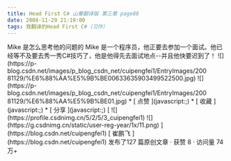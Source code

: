 ```yaml
---
title: Head First C# 山寨翻译版 第三章 page86
date: 2008-11-29 21:19:00
tags: 我翻译的Head First C#（习作）
---
```

<?xml:namespace prefix = o ns = "urn:schemas-microsoft-com:office:office" />

Mike  是怎么思考他的问题的

Mike  是一个程序员，他正要去参加一个面试。他已经等不及要去秀一秀C#技巧了，他是他得先去面试地点--并且他快要迟到了！

![](https://p-blog.csdn.net/images/p_blog_csdn_net/cuipengfei1/EntryImages/200
81129/%E6%88%AA%E5%9B%BE00633635903499522500.jpg)

![](https://p-blog.csdn.net/images/p_blog_csdn_net/cuipengfei1/EntryImages/200
81129/%E6%88%AA%E5%9B%BE01.jpg)

  * [ 点赞  ](javascript:;)
  * [ 收藏  ](javascript:;)
  * [ 分享 ](javascript:;)

[ ![](https://profile.csdnimg.cn/5/2/5/3_cuipengfei1)
![](https://g.csdnimg.cn/static/user-reg-year/1x/11.png)
](https://blog.csdn.net/cuipengfei1)

[ 崔鹏飞 ](https://blog.csdn.net/cuipengfei1)

发布了127 篇原创文章  ·  获赞 8  ·  访问量 74万+

